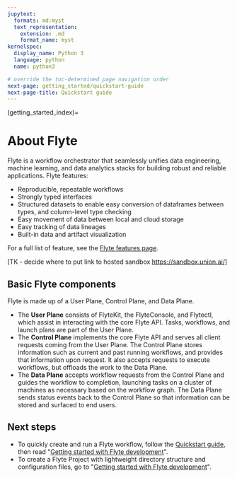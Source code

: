 ```yaml
---
jupytext:
  formats: md:myst
  text_representation:
    extension: .md
    format_name: myst
kernelspec:
  display_name: Python 3
  language: python
  name: python3

# override the toc-determined page navigation order
next-page: getting_started/quickstart-guide
next-page-title: Quickstart guide
---
```


(getting_started_index)=

# About Flyte

Flyte is a workflow orchestrator that seamlessly unifies data engineering, machine learning, and data analytics stacks for building robust and reliable applications. Flyte features:
* Reproducible, repeatable workflows
* Strongly typed interfaces
* Structured datasets to enable easy conversion of dataframes between types, and column-level type checking
* Easy movement of data between local and cloud storage
* Easy tracking of data lineages
* Built-in data and artifact visualization

For a full list of feature, see the [Flyte features page](https://flyte.org/features).

[TK - decide where to put link to hosted sandbox https://sandbox.union.ai/]

## Basic Flyte components

Flyte is made up of a User Plane, Control Plane, and Data Plane.
* The **User Plane** consists of FlyteKit, the FlyteConsole, and Flytectl, which assist in interacting with the core Flyte API. Tasks, workflows, and launch plans are part of the User Plane.
* The **Control Plane** implements the core Flyte API and serves all client requests coming from the User Plane. The Control Plane stores information such as current and past running workflows, and provides that information upon request. It also accepts requests to execute workflows, but offloads the work to the Data Plane.
* The **Data Plane** accepts workflow requests from the Control Plane and guides the workflow to completion, launching tasks on a cluster of machines as necessary based on the workflow graph. The Data Plane sends status events back to the Control Plane so that information can be stored and surfaced to end users.

## Next steps

* To quickly create and run a Flyte workflow, follow the [Quickstart guide](TK-link), then read "[Getting started with Flyte development](TK-link)".
* To create a Flyte Project with lightweight directory structure and configuration files, go to "[Getting started with Flyte development](TK-link)".